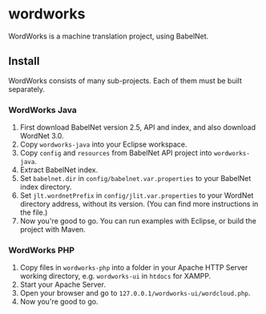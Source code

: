 # wordworks
WordWorks is a machine translation project, using BabelNet.

## Install
WordWorks consists of many sub-projects. Each of them must be built separately.

### WordWorks Java
1. First download BabelNet version 2.5, API and index, and also download WordNet 3.0.
2. Copy `wordworks-java` into your Eclipse workspace.
3. Copy `config` and `resources` from BabelNet API project into `wordworks-java`.
4. Extract BabelNet index.
5. Set `babelnet.dir` in `config/babelnet.var.properties` to your BabelNet index directory.
6. Set `jlt.wordnetPrefix` in `config/jlit.var.properties` to your WordNet directory address, without its version. (You can find more instructions in the file.)
7. Now you're good to go. You can run examples with Eclipse, or build the project with Maven.

### WordWorks PHP
1. Copy files in `wordworks-php` into a folder in your Apache HTTP Server working directory, e.g. `wordworks-ui` in `htdocs` for XAMPP.
2. Start your Apache Server.
3. Open your browser and go to `127.0.0.1/wordworks-ui/wordcloud.php`.
4. Now you're good to go.
